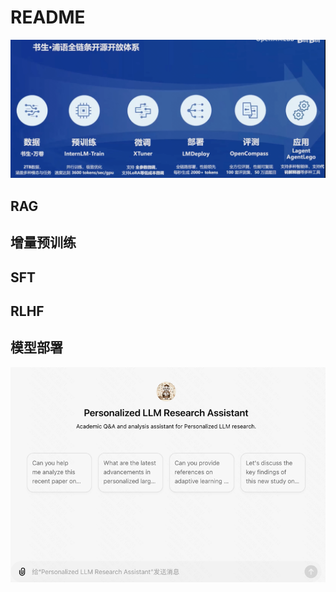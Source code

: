 # README



![img.png](imgs/img.png)

## RAG


## 增量预训练


## SFT 



## RLHF



## 模型部署


![PLMM](imgs/PLMM.png)